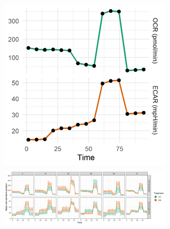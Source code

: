 ![Seahorse experiment scheme](https://github.com/tAndreani/MultiOmics_RA/blob/main/Additional_Experiments/Demo_OCR_ECAR_20210110.png)

![Mean and SD of raw data on each Seahorse measurement](https://github.com/tAndreani/MultiOmics_RA/blob/main/Additional_Experiments/Mean_sd_20210110.png)
